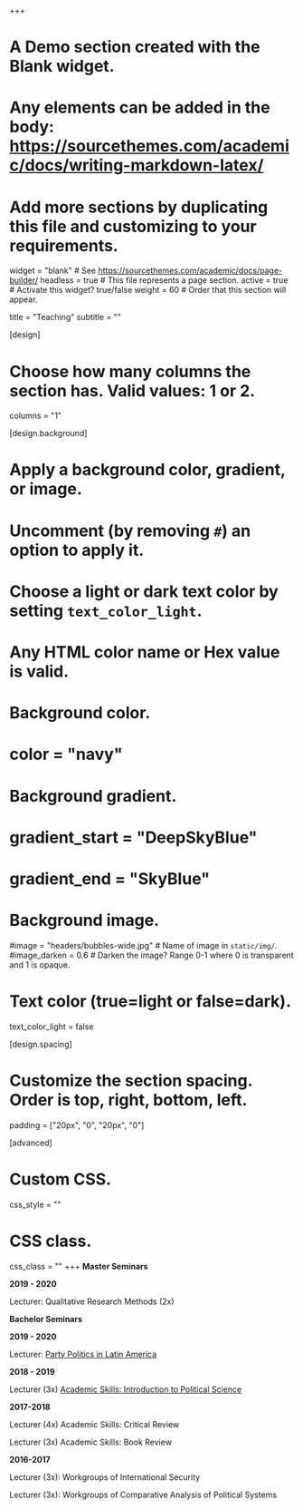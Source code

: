 +++
# A Demo section created with the Blank widget.
# Any elements can be added in the body: https://sourcethemes.com/academic/docs/writing-markdown-latex/
# Add more sections by duplicating this file and customizing to your requirements.

widget = "blank"  # See https://sourcethemes.com/academic/docs/page-builder/
headless = true  # This file represents a page section.
active = true  # Activate this widget? true/false
weight = 60  # Order that this section will appear.

title = "Teaching"
subtitle = ""

[design]
  # Choose how many columns the section has. Valid values: 1 or 2.
  columns = "1"

[design.background]
  # Apply a background color, gradient, or image.
  #   Uncomment (by removing `#`) an option to apply it.
  #   Choose a light or dark text color by setting `text_color_light`.
  #   Any HTML color name or Hex value is valid.

  # Background color.
  # color = "navy"
  
  # Background gradient.
  # gradient_start = "DeepSkyBlue"
  # gradient_end = "SkyBlue"
  
  # Background image.
  #image = "headers/bubbles-wide.jpg"  # Name of image in `static/img/`.
  #image_darken = 0.6  # Darken the image? Range 0-1 where 0 is transparent and 1 is opaque.

  # Text color (true=light or false=dark).
  text_color_light = false

[design.spacing]
  # Customize the section spacing. Order is top, right, bottom, left.
  padding = ["20px", "0", "20px", "0"]

[advanced]
 # Custom CSS. 
 css_style = ""
 
 # CSS class.
 css_class = ""
+++
**Master Seminars**

**2019 - 2020** 

Lecturer: Qualitative Research Methods (2x)

**Bachelor Seminars**

**2019 - 2020** 

Lecturer: [Party Politics in Latin America](https://studiegids.universiteitleiden.nl/courses/97255/party-politics-in-latin-america)

**2018 - 2019**

Lecturer (3x) [Academic Skills: Introduction to Political Science](https://studiegids.universiteitleiden.nl/en/courses/78853/introduction-to-political-science) <br>


**2017-2018**

Lecturer (4x) Academic Skills: Critical Review <br>

Lecturer (3x) Academic Skills: Book Review <br>

**2016-2017**

Lecturer (3x): Workgroups of International Security 

Lecturer (3x): Workgroups of Comparative Analysis of Political Systems
